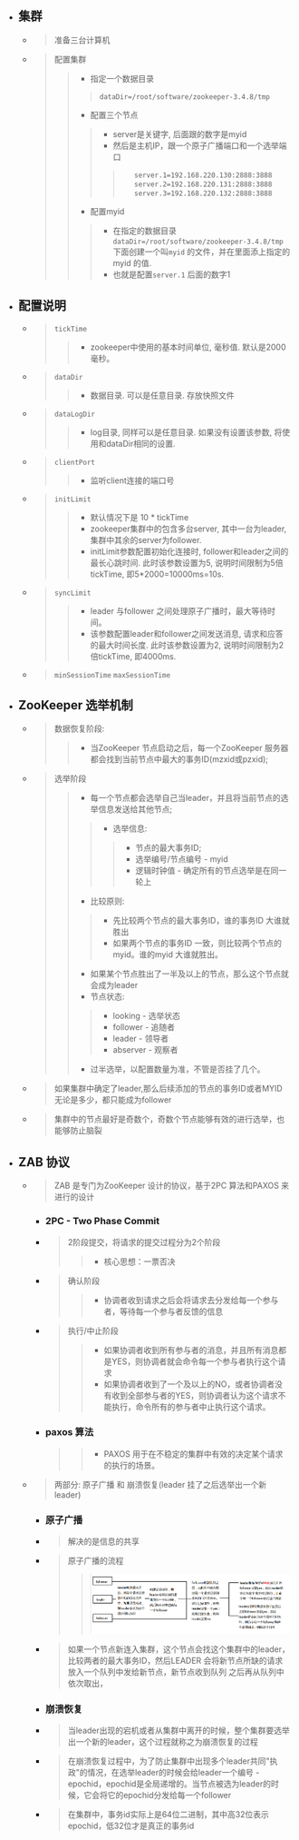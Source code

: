 


- ## 集群
    - > 准备三台计算机
    - > 配置集群
        >> - 指定一个数据目录
        >>>     dataDir=/root/software/zookeeper-3.4.8/tmp
        >> - 配置三个节点
        >>> - server是关键字, 后面跟的数字是myid
        >>> - 然后是主机IP，跟一个原子广播端口和一个选举端口
        >>>>        server.1=192.168.220.130:2888:3888
        >>>>        server.2=192.168.220.131:2888:3888
        >>>>        server.3=192.168.220.132:2888:3888
        >> - 配置myid
        >>> - 在指定的数据目录`dataDir=/root/software/zookeeper-3.4.8/tmp` 下面创建一个叫`myid` 的文件，并在里面添上指定的myid 的值. 
        >>> - 也就是配置`server.1` 后面的数字1


- ## 配置说明

    - > `tickTime  `
        >> - zookeeper中使用的基本时间单位, 毫秒值.  默认是2000 毫秒。 
    - > `dataDir   `
        >> - 数据目录. 可以是任意目录.  存放快照文件
    - > `dataLogDir`
        >> - log目录, 同样可以是任意目录. 如果没有设置该参数, 将使用和dataDir相同的设置.  
    - > `clientPort`
        >> - 监听client连接的端口号  
    - > `initLimit `
        >> - 默认情况下是 10 * tickTime
        >> - zookeeper集群中的包含多台server, 其中一台为leader, 集群中其余的server为follower. 
        >> - initLimit参数配置初始化连接时, follower和leader之间的最长心跳时间. 此时该参数设置为5, 说明时间限制为5倍  tickTime, 即5*2000=10000ms=10s.
    - > `syncLimit `
        >> - leader 与follower  之间处理原子广播时，最大等待时间。
        >> - 该参数配置leader和follower之间发送消息, 请求和应答的最大时间长度. 此时该参数设置为2, 说明时间限制为2倍tickTime, 即4000ms. 
    - > `minSessionTime`  `maxSessionTime`


- ## ZooKeeper 选举机制
    - > 数据恢复阶段: 
        >> - 当ZooKeeper 节点启动之后，每一个ZooKeeper 服务器都会找到当前节点中最大的事务ID(mzxid或pzxid);
    - > 选举阶段
        >> - 每一个节点都会选举自己当leader，并且将当前节点的选举信息发送给其他节点;
        >>> - 选举信息: 
        >>>> - 节点的最大事务ID;
        >>>> - 选举编号/节点编号 - myid
        >>>> - 逻辑时钟值 - 确定所有的节点选举是在同一轮上
        >> - 比较原则:
        >>> - 先比较两个节点的最大事务ID，谁的事务ID 大谁就胜出
        >>> - 如果两个节点的事务ID 一致，则比较两个节点的myid。谁的myid 大谁就胜出。
        >> - 如果某个节点胜出了一半及以上的节点，那么这个节点就会成为leader
        >> - 节点状态: 
        >>> - looking - 选举状态
        >>> - follower - 追随者
        >>> - leader - 领导者
        >>> - abserver - 观察者
        >> - 过半选举，以配置数量为准，不管是否挂了几个。
    - > 如果集群中确定了leader,那么后续添加的节点的事务ID或者MYID 无论是多少，都只能成为follower
    - > 集群中的节点最好是奇数个，奇数个节点能够有效的进行选举，也能够防止脑裂


- ## ZAB 协议
    - > ZAB 是专门为ZooKeeper 设计的协议，基于2PC 算法和PAXOS 来进行的设计
        - ### 2PC - Two Phase Commit
        - > 2阶段提交，将请求的提交过程分为2个阶段
            >> - 核心思想：一票否决
        - > 确认阶段
            >> - 协调者收到请求之后会将请求去分发给每一个参与者，等待每一个参与者反馈的信息
        - > 执行/中止阶段
            >> - 如果协调者收到所有参与者的消息，并且所有消息都是YES，则协调者就会命令每一个参与者执行这个请求
            >> - 如果协调者收到了一个及以上的NO，或者协调者没有收到全部参与者的YES，则协调者认为这个请求不能执行，命令所有的参与者中止执行这个请求。
        - ### paxos 算法
            >> - PAXOS 用于在不稳定的集群中有效的决定某个请求的执行的场景。
    - > 两部分: 原子广播 和 崩溃恢复(leader 挂了之后选举出一个新leader)
        - ### 原子广播
        - > 解决的是信息的共享
        - > 原子广播的流程
            >> ![](./img/01-原子广播流程.png)
        - > 如果一个节点新连入集群，这个节点会找这个集群中的leader，比较两者的最大事务ID，然后LEADER 会将新节点所缺的请求放入一个队列中发给新节点，新节点收到队列 之后再从队列中依次取出，
        - ### 崩溃恢复
        - > 当leader出现的宕机或者从集群中离开的时候，整个集群要选举出一个新的leader，这个过程就称之为崩溃恢复的过程
        - > 在崩溃恢复过程中，为了防止集群中出现多个leader共同"执政"的情况，在选举leader的时候会给leader一个编号 - epochid，epochid是全局递增的。当节点被选为leader的时候，它会将它的epochid分发给每一个follower
        - > 在集群中，事务id实际上是64位二进制，其中高32位表示epochid，低32位才是真正的事务id
